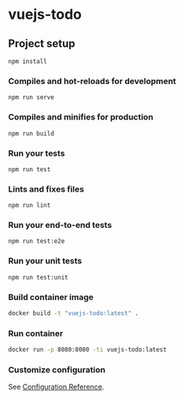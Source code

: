# vuejs-todo

## Project setup
```
npm install
```

### Compiles and hot-reloads for development
```
npm run serve
```

### Compiles and minifies for production
```
npm run build
```

### Run your tests
```
npm run test
```

### Lints and fixes files
```
npm run lint
```

### Run your end-to-end tests
```
npm run test:e2e
```

### Run your unit tests
```
npm run test:unit
```

### Build container image
```bash
docker build -t "vuejs-todo:latest" .
```

### Run container
```bash
docker run -p 8080:8080 -ti vuejs-todo:latest
```

### Customize configuration
See [Configuration Reference](https://cli.vuejs.org/config/).
